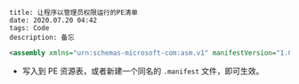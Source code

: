 ```
title: 让程序以管理员权限运行的PE清单
date: 2020.07.20 04:42
tags: Code
description: 备忘
```

```xml
<assembly xmlns="urn:schemas-microsoft-com:asm.v1" manifestVersion="1.0"><trustInfo><security><requestedPrivileges><requestedExecutionLevel level="requireAdministrator"/></requestedPrivileges></security></trustInfo></assembly>
```

- 写入到 PE 资源表，或者新建一个同名的 `.manifest` 文件，即可生效。
